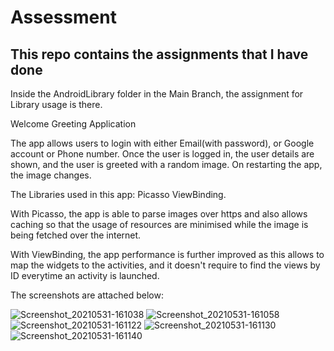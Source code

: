 # Assessment
## This repo contains the assignments that I have done

Inside the AndroidLibrary folder in the Main Branch, the assignment for Library usage is there.

Welcome Greeting Application

The app allows users to login with either Email(with password), or Google account or Phone number.
Once the user is logged in, the user details are shown, and the user is greeted with a random image. On restarting the app, the image changes.

The Libraries used in this app:
Picasso
ViewBinding.

With Picasso, the app is able to parse images over https and also allows caching so that the usage of resources are minimised while the image is being fetched over the internet.

With ViewBinding, the app performance is further improved as this allows to map the widgets to the activities, and it doesn't require to find the views by ID everytime an activity is launched.

The screenshots are attached below:

![Screenshot_20210531-161038](https://user-images.githubusercontent.com/50767716/120183435-4f055b00-c22d-11eb-93d3-ff391af2a0ee.png)
![Screenshot_20210531-161058](https://user-images.githubusercontent.com/50767716/120183439-50368800-c22d-11eb-9427-2dc22ea58b90.png)
![Screenshot_20210531-161122](https://user-images.githubusercontent.com/50767716/120183443-5167b500-c22d-11eb-9c91-261fc0700ed4.png)
![Screenshot_20210531-161130](https://user-images.githubusercontent.com/50767716/120183444-52004b80-c22d-11eb-93f5-e4b5ddd4dd0d.png)
![Screenshot_20210531-161140](https://user-images.githubusercontent.com/50767716/120183447-5298e200-c22d-11eb-82a7-ffed1b11c450.png)


